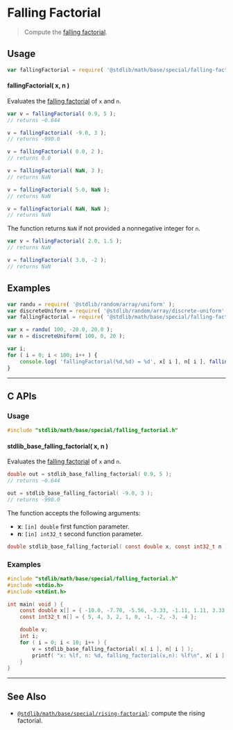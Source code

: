 <!--

@license Apache-2.0

Copyright (c) 2018 The Stdlib Authors.

Licensed under the Apache License, Version 2.0 (the "License");
you may not use this file except in compliance with the License.
You may obtain a copy of the License at

   http://www.apache.org/licenses/LICENSE-2.0

Unless required by applicable law or agreed to in writing, software
distributed under the License is distributed on an "AS IS" BASIS,
WITHOUT WARRANTIES OR CONDITIONS OF ANY KIND, either express or implied.
See the License for the specific language governing permissions and
limitations under the License.

-->

# Falling Factorial

> Compute the [falling factorial][falling-and-rising-factorials].

<section class="intro">

</section>

<!-- /.intro -->

<section class="usage">

## Usage

```javascript
var fallingFactorial = require( '@stdlib/math/base/special/falling-factorial' );
```

#### fallingFactorial( x, n )

Evaluates the [falling factorial][falling-and-rising-factorials] of `x` and `n`.

```javascript
var v = fallingFactorial( 0.9, 5 );
// returns ~0.644

v = fallingFactorial( -9.0, 3 );
// returns -990.0

v = fallingFactorial( 0.0, 2 );
// returns 0.0

v = fallingFactorial( NaN, 3 );
// returns NaN

v = fallingFactorial( 5.0, NaN );
// returns NaN

v = fallingFactorial( NaN, NaN );
// returns NaN
```

The function returns `NaN` if not provided a nonnegative integer for `n`.

```javascript
var v = fallingFactorial( 2.0, 1.5 );
// returns NaN

v = fallingFactorial( 3.0, -2 );
// returns NaN
```

</section>

<!-- /.usage -->

<section class="examples">

## Examples

<!-- eslint no-undef: "error" -->

```javascript
var randu = require( '@stdlib/random/array/uniform' );
var discreteUniform = require( '@stdlib/random/array/discrete-uniform' );
var fallingFactorial = require( '@stdlib/math/base/special/falling-factorial' );

var x = randu( 100, -20.0, 20.0 );
var n = discreteUniform( 100, 0, 20 );

var i;
for ( i = 0; i < 100; i++ ) {
    console.log( 'fallingFactorial(%d,%d) = %d', x[ i ], n[ i ], fallingFactorial( x[ i ], n[ i ] ) );
}
```

</section>

<!-- /.examples -->

<!-- C interface documentation. -->

* * *

<section class="c">

## C APIs

<!-- Section to include introductory text. Make sure to keep an empty line after the intro `section` element and another before the `/section` close. -->

<section class="intro">

</section>

<!-- /.intro -->

<!-- C usage documentation. -->

<section class="usage">

### Usage

```c
#include "stdlib/math/base/special/falling_factorial.h"
```

#### stdlib_base_falling_factorial( x, n )

Evaluates the [falling factorial][falling-and-rising-factorials] of `x` and `n`.

```c
double out = stdlib_base_falling_factorial( 0.9, 5 );
// returns ~0.644

out = stdlib_base_falling_factorial( -9.0, 3 );
// returns -990.0
```

The function accepts the following arguments:

-   **x**: `[in] double` first function parameter.
-   **n**: `[in] int32_t` second function parameter.

```c
double stdlib_base_falling_factorial( const double x, const int32_t n );
```

</section>

<!-- /.usage -->

<!-- C API usage notes. Make sure to keep an empty line after the `section` element and another before the `/section` close. -->

<section class="notes">

</section>

<!-- /.notes -->

<!-- C API usage examples. -->

<section class="examples">

### Examples

```c
#include "stdlib/math/base/special/falling_factorial.h"
#include <stdio.h>
#include <stdint.h>

int main( void ) {
    const double x[] = { -10.0, -7.78, -5.56, -3.33, -1.11, 1.11, 3.33, 5.56, 7.78, 10.0 };
    const int32_t n[] = { 5, 4, 3, 2, 1, 0, -1, -2, -3, -4 };

    double v;
    int i;
    for ( i = 0; i < 10; i++ ) {
        v = stdlib_base_falling_factorial( x[ i ], n[ i ] );
        printf( "x: %lf, n: %d, falling_factorial(x,n): %lf\n", x[ i ], n[ i ], v );
    }
}
```

</section>

<!-- /.examples -->

</section>

<!-- /.c -->

<!-- Section for related `stdlib` packages. Do not manually edit this section, as it is automatically populated. -->

<section class="related">

* * *

## See Also

-   <span class="package-name">[`@stdlib/math/base/special/rising-factorial`][@stdlib/math/base/special/rising-factorial]</span><span class="delimiter">: </span><span class="description">compute the rising factorial.</span>

</section>

<!-- /.related -->

<!-- Section for all links. Make sure to keep an empty line after the `section` element and another before the `/section` close. -->

<section class="links">

[falling-and-rising-factorials]: https://en.wikipedia.org/wiki/Falling_and_rising_factorials

<!-- <related-links> -->

[@stdlib/math/base/special/rising-factorial]: https://github.com/stdlib-js/math/tree/main/base/special/rising-factorial

<!-- </related-links> -->

</section>

<!-- /.links -->

